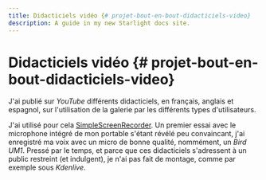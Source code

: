 ```yaml
---
title: Didacticiels vidéo {# projet-bout-en-bout-didacticiels-video}
description: A guide in my new Starlight docs site.
---
```

# Didacticiels vidéo {# projet-bout-en-bout-didacticiels-video}

J\'ai publié sur *YouTube* différents didacticiels, en français, anglais
et espagnol, sur l\'utilisation de la galerie par les différents types
d\'utilisateurs.

J\'ai utilisé pour cela [SimpleScreenRecorder](). Un premier essai avec
le microphone intégré de mon portable s\'étant révélé peu convaincant,
j\'ai enregistré ma voix avec un micro de bonne qualité, nommément, un
*Bird UM1*. Pressé par le temps, et parce que ces didacticiels
s\'adressent à un public restreint (et indulgent), je n\'ai pas fait de
montage, comme par exemple sous *Kdenlive*.
